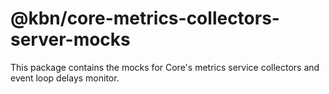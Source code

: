 # @kbn/core-metrics-collectors-server-mocks

This package contains the mocks for Core's metrics service collectors and event loop delays monitor.
